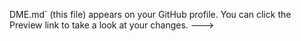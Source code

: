 DME.md` (this file) appears on your GitHub profile.
You can click the Preview link to take a look at your changes.
--->
